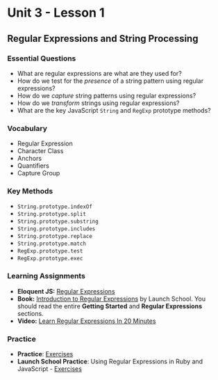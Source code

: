 # Unit 3 - Lesson 1
## Regular Expressions and String Processing

### Essential Questions
* What are regular expressions are what are they used for?
* How do we test for the _presence_ of a string pattern using regular expressions?
* How do we _capture_ string patterns using regular expressions?
* How do we _transform_ strings using regular expressions?
* What are the key JavaScript `String` and `RegExp` prototype methods?  

### Vocabulary
* Regular Expression
* Character Class
* Anchors
* Quantifiers
* Capture Group

### Key Methods
* `String.prototype.indexOf`
* `String.prototype.split`
* `String.prototype.substring`
* `String.prototype.includes`
* `String.prototype.replace`
* `String.prototype.match`
* `RegExp.prototype.test`
* `RegExp.prototype.exec`

### Learning Assignments
* **Eloquent JS:** [Regular Expressions](https://eloquentjavascript.net/09_regexp.html)
* **Book:** [Introduction to Regular Expressions](https://launchschool.com/books/regex/) by Launch School. You should read the entire **Getting Started** and **Regular Expressions** sections. 
* **Video:** [Learn Regular Expressions In 20 Minutes](https://www.youtube.com/watch?v=rhzKDrUiJVk&ab_channel=WebDevSimplified)

### Practice 
* **Practice**: [Exercises](https://github.com/The-Marcy-Lab-School/se-unit-3/tree/master/lesson-1-string_processing/practice)
* **Launch School Practice**: Using Regular Expressions in Ruby and JavaScript - [Exercises](https://launchschool.com/books/regex/read/using#exercises)


